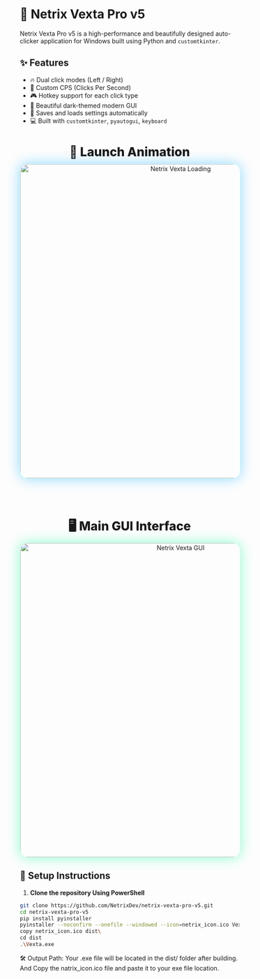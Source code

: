 # 🎯 Netrix Vexta Pro v5

Netrix Vexta Pro v5 is a high-performance and beautifully designed auto-clicker application for Windows built using Python and `customtkinter`.

## ✨ Features
- 🔥 Dual click modes (Left / Right)
- 💾 Custom CPS (Clicks Per Second)
- 🎮 Hotkey support for each click type
- 🌙 Beautiful dark-themed modern GUI
- 🧠 Saves and loads settings automatically
- 💻 Built with `customtkinter`, `pyautogui`, `keyboard`

<div align="center" style="margin-top: 40px;">

<h2 style="font-size:28px; font-weight:800; margin-bottom: 10px;">🚀 Launch Animation</h2>

<img src="https://github.com/user-attachments/assets/881e0d68-4aac-41f4-8e70-58ce64678b11" width="720" alt="Netrix Vexta Loading" style="border-radius: 18px; box-shadow: 0 0 30px rgba(0, 176, 255, 0.45); border: 1px solid rgba(0, 255, 255, 0.2); margin-bottom: 50px;" />

<h2 style="font-size:28px; font-weight:800; margin-bottom: 10px;">🖥️ Main GUI Interface</h2>

<img src="https://github.com/user-attachments/assets/f91e7774-5b09-4c01-9bc9-c0a521652518" width="720" alt="Netrix Vexta GUI" style="border-radius: 18px; box-shadow: 0 0 30px rgba(0, 255, 153, 0.45); border: 1px solid rgba(0, 255, 136, 0.2);" />

</div>


## 🚀 Setup Instructions

1. **Clone the repository Using PowerShell**
```bash
git clone https://github.com/NetrixDev/netrix-vexta-pro-v5.git
cd netrix-vexta-pro-v5
pip install pyinstaller
pyinstaller --noconfirm --onefile --windowed --icon=netrix_icon.ico Vexta.py
copy netrix_icon.ico dist\
cd dist
.\Vexta.exe
```
🛠 Output Path:
Your .exe file will be located in the dist/ folder after building.
And Copy the natrix_icon.ico file and paste it to your exe file location.
